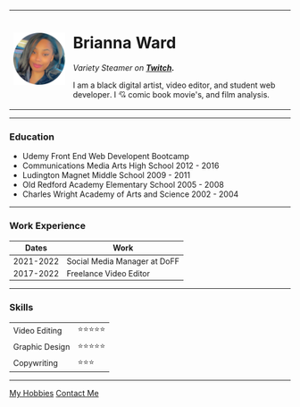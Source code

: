 <!DOCTYPE html>
<html>
  <head>
    <meta charset="utf-8">
    <title>Bri's Personal Site</title>
  </head>

  <body>
    <table cellspacing="20">
      <tr>
        <td><img src="images/Brianna.png" alt="Brianna Ward profile picture"></td>
        <td>  <h1>Brianna Ward</h1>
         <p><em>Variety Steamer on <strong><a href="https://www.twitch.tv/succubaee">Twitch</a></em>.</strong></p>
         <p>I am a black digital artist, video editor, and student web developer. I 💘 comic book movie's, and film analysis.</p></td>
      </tr>
    </table>
    <hr>
    <h3>Education</h3>
    <ul>
      <li>Udemy Front End Web Developent Bootcamp</li>
      <li>Communications Media Arts High School 2012 - 2016</li>
      <li>Ludington Magnet Middle School 2009 - 2011</li>
      <li>Old Redford Academy Elementary School 2005 - 2008</li>
      <li>Charles Wright Academy of Arts and Science 2002 - 2004 </li>
    </ul>
    <hr>
    <h3>Work Experience</h3>
    <table cellspacing=10>
      <thead>
        <tr>
          <th>Dates</th>
          <th>Work</th>
        </tr>
      </thead>
      <tbody>
        <tr>
          <td>2021-2022</td>
          <td> Social Media Manager at DoFF</td>
        </tr>
        <tr>
          <td>2017-2022</td>
          <td>Freelance Video Editor</td>
        </tr>
    </table>
    <hr>
    <h3>Skills</h3>
    <table cellspacing=10>
      <tr>
        <td>Video Editing</td>
        <td>⭐⭐⭐⭐⭐</td>
      </tr>
      <tr>
        <td>Graphic Design</td>
        <td>⭐⭐⭐⭐⭐</td>
      </tr>
      <tr>
        <td>Copywriting</td>
        <td>⭐⭐⭐</td></td>
      </tr>
    </table>
    <hr>
    <a href="hobbies.html">My Hobbies</a>
    <a href="contact me.html">Contact Me</a>
  </body>
  </html>
